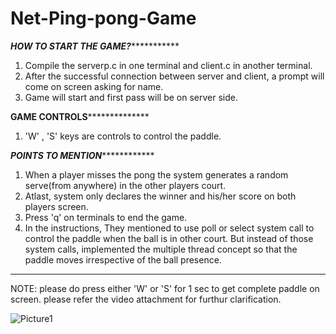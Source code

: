 # Net-Ping-pong-Game


***********HOW TO START THE GAME?**********************

1. Compile the serverp.c in one terminal and client.c in another terminal.
2. After the successful connection between server and client, a prompt will come on screen asking for name.
3. Game will start and first pass will be on server side.


**************GAME CONTROLS****************************

1. 'W' , 'S' keys are controls to control the paddle.


*************POINTS TO MENTION*************************

1. When a player misses the pong the system generates a random serve(from anywhere) in the other players court.
2. Atlast, system only declares the winner and his/her score on both players screen.
3. Press 'q' on terminals to end the game.
4. In the instructions, They mentioned to use poll or select system call to control the paddle when the ball is in other court.
   But instead of those system calls, implemented the multiple thread concept so that the paddle moves irrespective of the ball presence.
   
*******************************************************


NOTE: please do press either 'W' or 'S' for 1 sec to get complete paddle on screen.
please refer the video attachment for furthur clarification.



![Picture1](https://github.com/MST-369/Net-Ping-pong-Game/assets/145525421/5e1eb551-f4d7-49f5-9a01-6950a10cc846)
